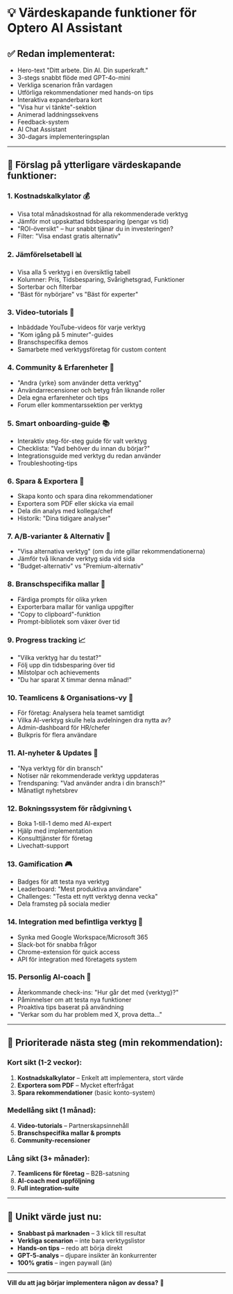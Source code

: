 # 💡 Värdeskapande funktioner för Optero AI Assistant

## ✅ Redan implementerat:
- Hero-text "Ditt arbete. Din AI. Din superkraft."
- 3-stegs snabbt flöde med GPT-4o-mini
- Verkliga scenarion från vardagen
- Utförliga rekommendationer med hands-on tips
- Interaktiva expanderbara kort
- "Visa hur vi tänkte"-sektion
- Animerad laddningssekvens
- Feedback-system
- AI Chat Assistant
- 30-dagars implementeringsplan

---

## 🚀 Förslag på ytterligare värdeskapande funktioner:

### 1. **Kostnadskalkylator** 💰
- Visa total månadskostnad för alla rekommenderade verktyg
- Jämför mot uppskattad tidsbesparing (pengar vs tid)
- "ROI-översikt" – hur snabbt tjänar du in investeringen?
- Filter: "Visa endast gratis alternativ"

### 2. **Jämförelsetabell** 📊
- Visa alla 5 verktyg i en översiktlig tabell
- Kolumner: Pris, Tidsbesparing, Svårighetsgrad, Funktioner
- Sorterbar och filterbar
- "Bäst för nybörjare" vs "Bäst för experter"

### 3. **Video-tutorials** 🎥
- Inbäddade YouTube-videos för varje verktyg
- "Kom igång på 5 minuter"-guides
- Branschspecifika demos
- Samarbete med verktygsföretag för custom content

### 4. **Community & Erfarenheter** 👥
- "Andra {yrke} som använder detta verktyg"
- Användarrecensioner och betyg från liknande roller
- Dela egna erfarenheter och tips
- Forum eller kommentarssektion per verktyg

### 5. **Smart onboarding-guide** 📚
- Interaktiv steg-för-steg guide för valt verktyg
- Checklista: "Vad behöver du innan du börjar?"
- Integrationsguide med verktyg du redan använder
- Troubleshooting-tips

### 6. **Spara & Exportera** 💾
- Skapa konto och spara dina rekommendationer
- Exportera som PDF eller skicka via email
- Dela din analys med kollega/chef
- Historik: "Dina tidigare analyser"

### 7. **A/B-varianter & Alternativ** 🔄
- "Visa alternativa verktyg" (om du inte gillar rekommendationerna)
- Jämför två liknande verktyg sida vid sida
- "Budget-alternativ" vs "Premium-alternativ"

### 8. **Branschspecifika mallar** 📝
- Färdiga prompts för olika yrken
- Exporterbara mallar för vanliga uppgifter
- "Copy to clipboard"-funktion
- Prompt-bibliotek som växer över tid

### 9. **Progress tracking** 📈
- "Vilka verktyg har du testat?"
- Följ upp din tidsbesparing över tid
- Milstolpar och achievements
- "Du har sparat X timmar denna månad!"

### 10. **Teamlicens & Organisations-vy** 🏢
- För företag: Analysera hela teamet samtidigt
- Vilka AI-verktyg skulle hela avdelningen dra nytta av?
- Admin-dashboard för HR/chefer
- Bulkpris för flera användare

### 11. **AI-nyheter & Updates** 📰
- "Nya verktyg för din bransch"
- Notiser när rekommenderade verktyg uppdateras
- Trendspaning: "Vad använder andra i din bransch?"
- Månatligt nyhetsbrev

### 12. **Bokningssystem för rådgivning** 📞
- Boka 1-till-1 demo med AI-expert
- Hjälp med implementation
- Konsulttjänster för företag
- Livechatt-support

### 13. **Gamification** 🎮
- Badges för att testa nya verktyg
- Leaderboard: "Mest produktiva användare"
- Challenges: "Testa ett nytt verktyg denna vecka"
- Dela framsteg på sociala medier

### 14. **Integration med befintliga verktyg** 🔗
- Synka med Google Workspace/Microsoft 365
- Slack-bot för snabba frågor
- Chrome-extension för quick access
- API för integration med företagets system

### 15. **Personlig AI-coach** 🤖
- Återkommande check-ins: "Hur går det med {verktyg}?"
- Påminnelser om att testa nya funktioner
- Proaktiva tips baserat på användning
- "Verkar som du har problem med X, prova detta..."

---

## 🎯 Prioriterade nästa steg (min rekommendation):

### **Kort sikt (1-2 veckor):**
1. **Kostnadskalkylator** – Enkelt att implementera, stort värde
2. **Exportera som PDF** – Mycket efterfrågat
3. **Spara rekommendationer** (basic konto-system)

### **Medellång sikt (1 månad):**
4. **Video-tutorials** – Partnerskapsinnehåll
5. **Branschspecifika mallar & prompts**
6. **Community-recensioner**

### **Lång sikt (3+ månader):**
7. **Teamlicens för företag** – B2B-satsning
8. **AI-coach med uppföljning**
9. **Full integration-suite**

---

## 💎 Unikt värde just nu:
- **Snabbast på marknaden** – 3 klick till resultat
- **Verkliga scenarion** – inte bara verktygslistor
- **Hands-on tips** – redo att börja direkt
- **GPT-5-analys** – djupare insikter än konkurrenter
- **100% gratis** – ingen paywall (än)

---

**Vill du att jag börjar implementera någon av dessa?** 🚀

